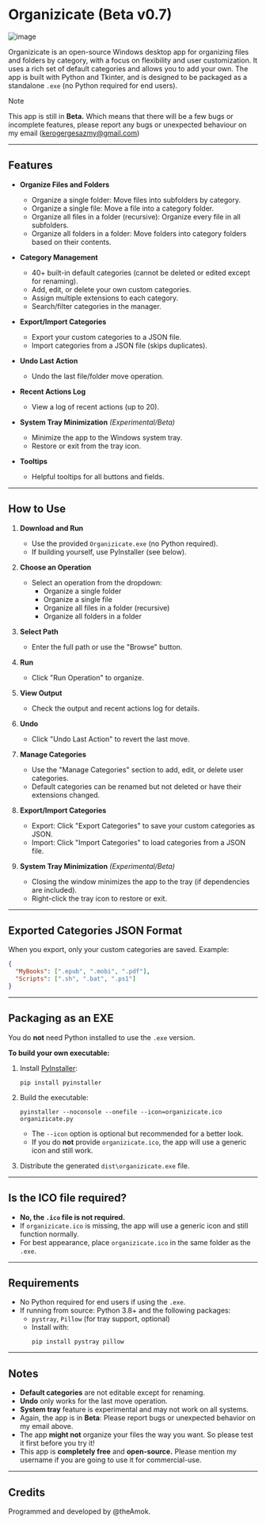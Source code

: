 # Organizicate (Beta v0.7)

![image](https://github.com/user-attachments/assets/ebe94d68-b98e-402a-b223-00c74496e892)

Organizicate is an open-source Windows desktop app for organizing files and folders by category, with a focus on flexibility and user customization. It uses a rich set of default categories and allows you to add your own. The app is built with Python and Tkinter, and is designed to be packaged as a standalone `.exe` (no Python required for end users).

> [!NOTE]
> This app is still in **Beta.** Which means that there will be a few bugs or incomplete features, please report any bugs or unexpected behaviour on my email (kerogergesazmy@gmail.com)

---

## Features

- **Organize Files and Folders**
  - Organize a single folder: Move files into subfolders by category.
  - Organize a single file: Move a file into a category folder.
  - Organize all files in a folder (recursive): Organize every file in all subfolders.
  - Organize all folders in a folder: Move folders into category folders based on their contents.

- **Category Management**
  - 40+ built-in default categories (cannot be deleted or edited except for renaming).
  - Add, edit, or delete your own custom categories.
  - Assign multiple extensions to each category.
  - Search/filter categories in the manager.

- **Export/Import Categories**
  - Export your custom categories to a JSON file.
  - Import categories from a JSON file (skips duplicates).

- **Undo Last Action**
  - Undo the last file/folder move operation.

- **Recent Actions Log**
  - View a log of recent actions (up to 20).

- **System Tray Minimization** *(Experimental/Beta)*
  - Minimize the app to the Windows system tray.
  - Restore or exit from the tray icon.

- **Tooltips**
  - Helpful tooltips for all buttons and fields.

---

## How to Use

1. **Download and Run**
   - Use the provided `Organizicate.exe` (no Python required).
   - If building yourself, use PyInstaller (see below).

2. **Choose an Operation**
   - Select an operation from the dropdown:
     - Organize a single folder
     - Organize a single file
     - Organize all files in a folder (recursive)
     - Organize all folders in a folder

3. **Select Path**
   - Enter the full path or use the "Browse" button.

4. **Run**
   - Click "Run Operation" to organize.

5. **View Output**
   - Check the output and recent actions log for details.

6. **Undo**
   - Click "Undo Last Action" to revert the last move.

7. **Manage Categories**
   - Use the "Manage Categories" section to add, edit, or delete user categories.
   - Default categories can be renamed but not deleted or have their extensions changed.

8. **Export/Import Categories**
   - Export: Click "Export Categories" to save your custom categories as JSON.
   - Import: Click "Import Categories" to load categories from a JSON file.

9. **System Tray Minimization** *(Experimental/Beta)*
   - Closing the window minimizes the app to the tray (if dependencies are included).
   - Right-click the tray icon to restore or exit.

---

## Exported Categories JSON Format

When you export, only your custom categories are saved. Example:
```json
{
  "MyBooks": [".epub", ".mobi", ".pdf"],
  "Scripts": [".sh", ".bat", ".ps1"]
}
```

---

## Packaging as an EXE

You do **not** need Python installed to use the `.exe` version.

**To build your own executable:**

1. Install [PyInstaller](https://pyinstaller.org/):
    ```
    pip install pyinstaller
    ```
2. Build the executable:
    ```
    pyinstaller --noconsole --onefile --icon=organizicate.ico organizicate.py
    ```
   - The `--icon` option is optional but recommended for a better look.
   - If you do **not** provide `organizicate.ico`, the app will use a generic icon and still work.

3. Distribute the generated `dist\organizicate.exe` file.

---

## Is the ICO file required?

- **No, the `.ico` file is not required.**
- If `organizicate.ico` is missing, the app will use a generic icon and still function normally.
- For best appearance, place `organizicate.ico` in the same folder as the `.exe`.

---

## Requirements

- No Python required for end users if using the `.exe`.
- If running from source: Python 3.8+ and the following packages:
  - `pystray`, `Pillow` (for tray support, optional)
  - Install with:
    ```
    pip install pystray pillow
    ```

---

## Notes

- **Default categories** are not editable except for renaming.
- **Undo** only works for the last move operation.
- **System tray** feature is experimental and may not work on all systems.
- Again, the app is in **Beta**: Please report bugs or unexpected behavior on my email above.
- The app **might not** organize your files the way you want. So please test it first before you try it!
- This app is **completely free** and **open-source.** Please mention my username if you are going to use it for commercial-use.

---

## Credits

Programmed and developed by @theAmok.

